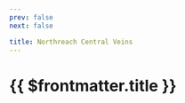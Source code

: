 ```yaml
---
prev: false
next: false

title: Northreach Central Veins
---
```


# {{ $frontmatter.title }}

<MyImageComponent image="maps/northreach-central-veins.png" :alt="$frontmatter.title + ' Map'" />


